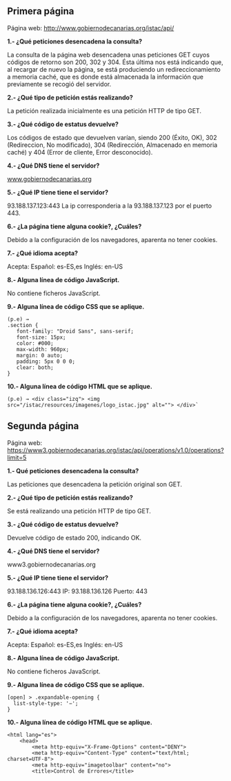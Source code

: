 ## Primera página
Página web: http://www.gobiernodecanarias.org/istac/api/

  **1.- ¿Qué peticiones desencadena la consulta?**
	
La consulta de la página web desencadena unas peticiones GET cuyos códigos de retorno son 200, 302 y 304. Ésta última nos está indicando que, al recargar de nuevo la página, se está produciendo un redireccionamiento a memoria caché, que es donde está almacenada la información que previamente se recogió del servidor.

  **2.- ¿Qué tipo de petición estás realizando?**
	
La petición realizada inicialmente es una petición HTTP de tipo GET.

 **3.- ¿Qué código de estatus devuelve?**
 
Los códigos de estado que devuelven varían, siendo 200 (Éxito, OK),  302 (Redireccion, No modificado), 304 (Redirección, Almacenado en memoria caché) y 404 (Error de cliente, Error desconocido).

  **4.- ¿Qué DNS tiene el servidor?**
	
www.gobiernodecanarias.org

  **5.- ¿Qué IP tiene tiene el servidor?**
	
93.188.137.123:443
La ip corresponderia a la 93.188.137.123 por el puerto 443.

  **6.- ¿La página tiene alguna cookie?, ¿Cuáles?**
  
Debido a la configuración de los navegadores, aparenta no tener cookies.

  **7.- ¿Qué idioma acepta?**
  
Acepta:
Español: es-ES,es
Inglés: en-US

  **8.- Alguna línea de código JavaScript.**
  
No contiene ficheros JavaScript.

  **9.- Alguna línea de código CSS que se aplique.**
```  
(p.e) →    
.section {
   font-family: "Droid Sans", sans-serif;
   font-size: 15px;
   color: #000;
   max-width: 960px;
   margin: 0 auto;
   padding: 5px 0 0 0;
   clear: both;
}
```

  **10.- Alguna línea de código HTML que se aplique.**
```  
(p.e) → <div class="izq"> <img src="/istac/resources/imagenes/logo_istac.jpg" alt=""> </div>`
```

## Segunda página
Página web: 
https://www3.gobiernodecanarias.org/istac/api/operations/v1.0/operations?limit=5 

**1.- Qué peticiones desencadena la consulta?**

Las peticiones que desencadena la petición original son GET.

**2.- ¿Qué tipo de petición estás realizando?**

Se está realizando una petición HTTP de tipo GET.

**3.- ¿Qué código de estatus devuelve?**

Devuelve código de estado 200, indicando OK.

**4.- ¿Qué DNS tiene el servidor?**

www3.gobiernodecanarias.org

**5.- ¿Qué IP tiene tiene el servidor?**

93.188.136.126:443
IP: 93.188.136.126
Puerto: 443

**6.- ¿La página tiene alguna cookie?, ¿Cuáles?**

Debido a la configuración de los navegadores, aparenta no tener cookies.

**7.- ¿Qué idioma acepta?**

Acepta:
Español: es-ES,es
Inglés: en-US

**8.- Alguna línea de código JavaScript.**

No contiene ficheros JavaScript.

**9.- Alguna línea de código CSS que se aplique.**
```
[open] > .expandable-opening {
  list-style-type: '−';
}
```

**10.- Alguna línea de código HTML que se aplique.**
```
<html lang="es">
    <head>
        <meta http-equiv="X-Frame-Options" content="DENY">
        <meta http-equiv="Content-Type" content="text/html; charset=UTF-8">
        <meta http-equiv="imagetoolbar" content="no">
        <title>Control de Errores</title>
```
